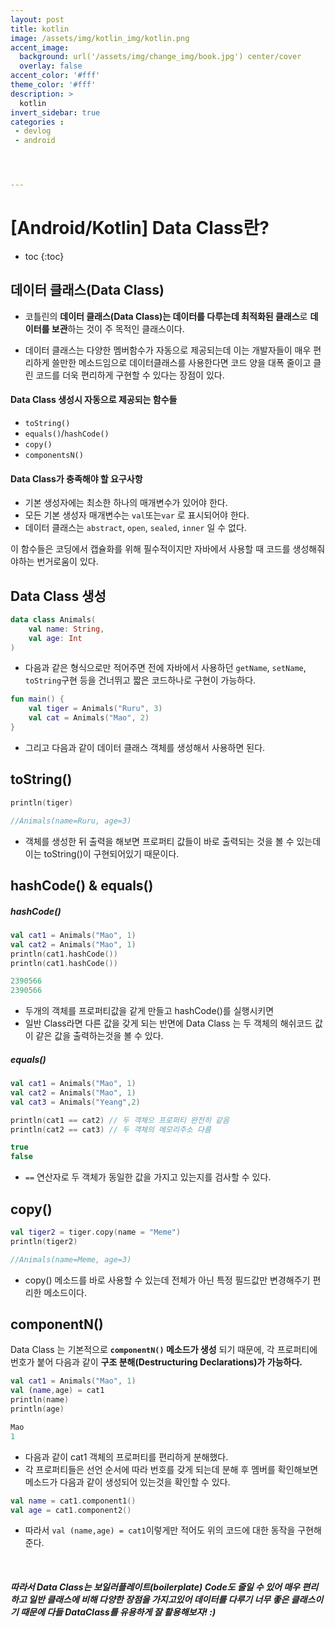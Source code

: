 ```yaml
---
layout: post
title: kotlin
image: /assets/img/kotlin_img/kotlin.png
accent_image: 
  background: url('/assets/img/change_img/book.jpg') center/cover
  overlay: false
accent_color: '#fff'
theme_color: '#fff'
description: >
  kotlin
invert_sidebar: true
categories :
 - devlog	
 - android




---
```


# [Android/Kotlin] Data Class란?



* toc
{:toc}


## **데이터 클래스(Data Class)**

- 코틀린의 **데이터 클래스(Data Class)는 데이터를 다루는데 최적화된 클래스**로 **데이터를 보관**하는 것이 주 목적인 클래스이다. 

- 데이터 클래스는 다양한 멤버함수가 자동으로 제공되는데 이는 개발자들이 매우 편리하게 쓸만한 메소드임으로 데이터클래스를 사용한다면 코드 양을 대폭 줄이고 클린 코드를 더욱 편리하게 구현할 수 있다는 장점이 있다.

#### Data Class 생성시 자동으로 제공되는 함수들

- `toString()`
- `equals()`/`hashCode()`
- `copy()`
- `componentsN()`

#### Data Class가 충족해야 할 요구사항

- 기본 생성자에는 최소한 하나의 매개변수가 있어야 한다.
- 모든 기본 생성자 매개변수는 `val`또는`var` 로 표시되어야 한다.
- 데이터 클래스는 `abstract`, `open`, `sealed`, `inner` 일 수 없다.

이 함수들은 코딩에서 캡슐화를 위해 필수적이지만 자바에서 사용할 때 코드를 생성해줘야하는 번거로움이 있다.



## Data Class 생성

```kotlin
data class Animals(
    val name: String,
    val age: Int
)
```

- 다음과 같은 형식으로만 적어주면 전에 자바에서 사용하던 `getName`, `setName`, `toString`구현 등을 건너뛰고 짧은 코드하나로 구현이 가능하다.

```kotlin
fun main() {
    val tiger = Animals("Ruru", 3)
    val cat = Animals("Mao", 2)
}
```

- 그리고 다음과 같이 데이터 클래스 객체를 생성해서 사용하면 된다.



## toString()

```kotlin
println(tiger)
```

```kotlin
//Animals(name=Ruru, age=3)
```



- 객체를 생성한 뒤 출력을 해보면 프로퍼티 값들이 바로 출력되는 것을 볼 수 있는데 이는 toString()이 구현되어있기 때문이다.



## hashCode() & equals()

##### hashCode()

```kotlin
val cat1 = Animals("Mao", 1)
val cat2 = Animals("Mao", 1)
println(cat1.hashCode())
println(cat1.hashCode())
```

```kotlin
2390566
2390566
```

- 두개의 객체를 프로퍼티값을 같게 만들고 hashCode()를 실행시키면  
- 일반 Class라면 다른 값을 갖게 되는 반면에  Data Class 는 두 객체의 해쉬코드 값이 같은 값을 출력하는것을 볼 수 있다.

##### equals()

```kotlin
val cat1 = Animals("Mao", 1)
val cat2 = Animals("Mao", 1)
val cat3 = Animals("Yeang",2)

println(cat1 == cat2) // 두 객체으 프로퍼티 완전히 같음
println(cat2 == cat3) // 두 객체의 메모리주소 다름

```

```kotlin
true
false
```

- `==` 연산자로 두 객체가 동일한 값을 가지고 있는지를 검사할 수 있다.



## copy()

```kotlin
val tiger2 = tiger.copy(name = "Meme")
println(tiger2)
```

```kotlin
//Animals(name=Meme, age=3)
```

- copy() 메소드를 바로 사용할 수 있는데 전체가 아닌 특정 필드값만 변경해주기 편리한 메소드이다.



## componentN()

Data Class 는 기본적으로 **`componentN()` 메소드가 생성** 되기 때문에, 각 프로퍼티에 번호가 붙어 다음과 같이 **구조 분해(Destructuring Declarations)가 가능하다.** 

```kotlin
val cat1 = Animals("Mao", 1)
val (name,age) = cat1
println(name)
println(age)
```

```kotlin
Mao
1
```

- 다음과 같이 cat1 객체의 프로퍼티를 편리하게 분해했다.
- 각 프로퍼티들은 선언 순서에 따라 번호를 갖게 되는데 분해 후 멤버를 확인해보면 메소드가 다음과 같이 생성되어 있는것을 확인할 수 있다.

```kotlin
val name = cat1.component1()
val age = cat1.component2()
```

- 따라서 `val (name,age) = cat1`이렇게만 적어도 위의 코드에 대한 동작을 구현해준다.



<br/>



##### 따라서 Data Class는  보일러플레이트(boilerplate) Code도 줄일 수 있어 매우 편리하고 일반 클래스에 비해 다양한 장점을 가지고있어 데이터를 다루기 너무 좋은 클래스이기 때문에 다들 DataClass를 유용하게 잘 활용해보자! :)

